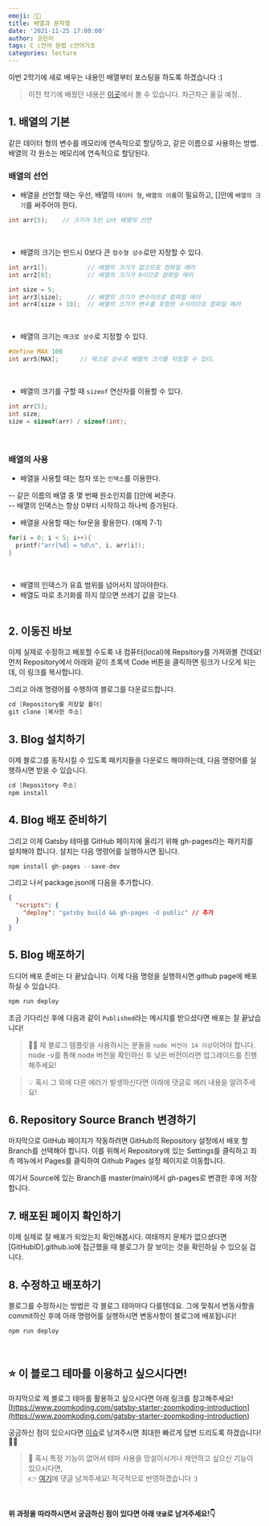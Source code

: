 ```yaml
---
emoji: 👩‍💻
title: 배열과 문자열
date: '2021-11-25 17:00:00'
author: 코린이
tags: C c언어 문법 c언어기초
categories: lecture
---
```


이번 2학기에 새로 배우는 내용인 배열부터 포스팅을 하도록 하겠습니다 :)
<br/>
> 이전 학기에 배웠던 내용은 [이곳](https://blog.naver.com/friendlilo)에서 볼 수 있습니다. 차근차근 옮길 예정..

## 1. 배열의 기본

같은 데이터 형의 변수를 메모리에 연속적으로 할당하고, 같은 이름으로 사용하는 방법.
배열의 각 원소는 메모리에 연속적으로 할당된다.

### 배열의 선언
- 배열을 선언할 때는 우선, 배열의 `데이터 형`, `배열의 이름`이 필요하고, []안에 `배열의 크기`를 써주어야 한다.


```c
int arr[5];    // 크기가 5인 int 배열의 선언
```
<br/>

- 배열의 크기는 반드시 0보다 큰 `정수형 상수`로만 지정할 수 있다.

```c
int arr1[];           // 배열의 크기가 없으므로 컴파일 에러
int arr2[0];          // 배열의 크기가 0이므로 컴파일 에러

int size = 5;
int arr3[size];       // 배열의 크기가 변수이므로 컴파일 에러
int arr4[size + 10];  // 배열의 크기가 변수를 포함한 수식이므로 컴파일 에러
```

<br/>

- 배열의 크기는 `매크로 상수`로 지정할 수 있다.

```c
#define MAX 100
int arr5[MAX];      // 매크로 상수로 배열의 크기를 지정할 수 있다.
```
<br/>

- 배열의 크기를 구할 때 `sizeof` 연산자를 이용할 수 있다.

```c
int arr[5];
int size;
size = sizeof(arr) / sizeof(int);
```

<br/>


### 배열의 사용
- 배열을 사용할 때는 첨자 또는 `인덱스`를 이용한다.

-- 같은 이름의 배열 중 몇 번째 원소인지를 []안에 써준다. <br/>
-- 배열의 인덱스는 항상 0부터 시작하고 하나씩 증가된다.

- 배열을 사용할 때는 for문을 활용한다. (예제 7-1)

```c
for(i = 0; i < 5; i++){
  printf("arr[%d] = %d\n", i, arr[i]);
}
```
<br/>

- 배열의 인덱스가 유효 범위를 넘어서지 않아야한다.
- 배열도 따로 초기화를 하지 않으면 쓰레기 값을 갖는다.
<br/><br/>





## 2. 이동진 바보

이제 실제로 수정하고 배포할 수도록 내 컴퓨터(local)에 Repsitory를 가져와볼 건데요! 먼저 Repository에서 아래와 같이 초록색 Code 버튼을 클릭하면 링크가 나오게 되는데, 이 링크를 복사합니다.


그리고 아래 명령어를 수행하여 블로그를 다운로드합니다.

```c
cd [Repository를 저장할 폴더]
git clone [복사한 주소]
```

## 3. Blog 설치하기

이제 블로그를 동작시킬 수 있도록 패키지들을 다운로드 해야하는데, 다음 명령어를 실행하시면 받을 수 있습니다.

```c
cd [Repository 주소]
npm install
```

## 4. Blog 배포 준비하기

그리고 이제 Gatsby 테마를 GitHub 페이지에 올리기 위해 gh-pages라는 패키지를 설치해야 합니다. 설치는 다음 명령어를 실행하시면 됩니다.

```c
npm install gh-pages --save-dev
```

그리고 나서 package.json에 다음을 추가합니다.

```json
{
  "scripts": {
    "deploy": "gatsby build && gh-pages -d public" // 추가
  }
}
```

## 5. Blog 배포하기

드디어 배포 준비는 다 끝났습니다. 이제 다음 명령을 실행하시면 github page에 배포하실 수 있습니다.

```c
npm run deploy
```

조금 기다리신 후에 다음과 같이 `Published`라는 메시지를 받으셨다면 배포는 잘 끝났습니다!

> 🙋‍♂️ 제 블로그 템플릿을 사용하시는 분들을 `node 버전이 14 이상`이어야 합니다.
> node -v를 통해 node 버전을 확인하신 후 낮은 버전이라면 업그레이드를 진행해주세요!

> 💡 혹시 그 외에 다른 에러가 발생하신다면 아래에 댓글로 에러 내용을 알려주세요!


## 6. Repository Source Branch 변경하기

마지막으로 GitHub 페이지가 작동하려면 GitHub의 Repository 설정에서 배포 할 Branch를 선택해야 합니다. 이를 위해서 Repository에 있는 Settings를 클릭하고 죄측 메뉴에서 Pages를 클릭하여 Github Pages 설정 페이지로 이동합니다.


여기서 Source에 있는 Branch를 master(main)에서 gh-pages로 변경한 후에 저장합니다.


## 7. 배포된 페이지 확인하기

이제 실제로 잘 배포가 되었는지 확인해봅시다. 여태까지 문제가 없으셨다면 [GitHubID].github.io에 접근했을 때 블로그가 잘 보이는 것을 확인하실 수 있으실 겁니다.


## 8. 수정하고 배포하기

블로그를 수정하시는 방법은 각 블로그 테마마다 다를텐데요. 그에 맞춰서 변동사항을 commit하신 후에 아래 명령어를 실행하시면 변동사항이 블로그에 배포됩니다!

```c
npm run deploy
```

<br/>

## ⭐️ 이 블로그 테마를 이용하고 싶으시다면!

마지막으로 제 블로그 테마를 활용하고 싶으시다면 아래 링크를 참고해주세요!
[https://www.zoomkoding.com/gatsby-starter-zoomkoding-introduction](https://www.zoomkoding.com/gatsby-starter-zoomkoding-introduction)

궁금하신 점이 있으시다면 [이슈](https://github.com/zoomKoding/zoomkoding-gatsby-blog/issues/new)로 남겨주시면 최대한 빠르게 답변 드리도록 하겠습니다!🙋‍♂️

> 🤔 혹시 특정 기능이 없어서 테마 사용을 망설이시거나 제안하고 싶으신 기능이 있으시다면,  
> 👉 [여기](https://github.com/zoomKoding/zoomkoding-gatsby-blog/issues/40)에 댓글 남겨주세요! 적극적으로 반영하겠습니다 :)

<br/>

**위 과정을 따라하시면서 궁금하신 점이 있다면 아래 `댓글`로 남겨주세요!👇**

```toc
```
